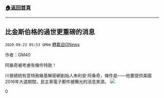###  [:house:返回首頁](https://github.com/ourhimalayas/txt)
---

## 比金斯伯格的過世更重磅的消息
`2020-09-23 05:53 GM06` [轉載自GNews](https://gnews.org/zh-hant/379366/)

作者：GM40

阿桑奇被考慮有條件特赦！

川普總統有意特赦維基解密網創始人朱利安·阿桑奇，條件是——他要提供美國2016年大選期間，民主黨電子郵件被曝光的消息來源。
![](https://s3.amazonaws.com/gnews-media-offload/wp-content/uploads/2020/09/23045735/%E6%B6%88%E6%81%AF.jpg)


0
